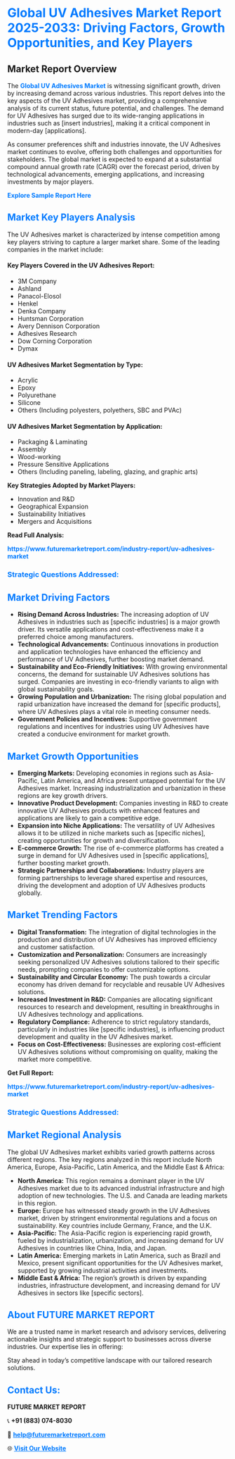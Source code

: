 <h1 style="color: #007BFF;">Global UV Adhesives Market Report 2025-2033: Driving Factors, Growth Opportunities, and Key Players</h1>

<section id="overview">
<h2>Market Report Overview</h2>
<p>The <a href="https://www.futuremarketreport.com/industry-report/uv-adhesives-market" style="color: #007BFF; text-decoration: none;"><strong>Global UV Adhesives Market</strong></a> is witnessing significant growth, driven by increasing demand across various industries. This report delves into the key aspects of the UV Adhesives market, providing a comprehensive analysis of its current status, future potential, and challenges. The demand for UV Adhesives has surged due to its wide-ranging applications in industries such as [insert industries], making it a critical component in modern-day [applications].</p>
<p>As consumer preferences shift and industries innovate, the UV Adhesives market continues to evolve, offering both challenges and opportunities for stakeholders. The global market is expected to expand at a substantial compound annual growth rate (CAGR) over the forecast period, driven by technological advancements, emerging applications, and increasing investments by major players.</p>
</section>

<section id="overview">
<p><a href="https://www.futuremarketreport.com/request-sample/reportId=101642" style="color: #007BFF; text-decoration: none;"><strong>Explore Sample Report Here</strong></a></p>
</section>

<section id="key-players">
<h2 style="color: #007BFF;">Market Key Players Analysis</h2>
<p>The UV Adhesives market is characterized by intense competition among key players striving to capture a larger market share. Some of the leading companies in the market include:</p>
<h4>Key Players Covered in the UV Adhesives Report:</h4>
<ul><li>3M Company</li><li>Ashland</li><li>Panacol-Elosol</li><li>Henkel</li><li>Denka Company</li><li>Huntsman Corporation</li><li>Avery Dennison Corporation</li><li>Adhesives Research</li><li>Dow Corning Corporation</li><li>Dymax</li></ul>
<h4>UV Adhesives Market Segmentation by Type:</h4>
<ul><li>Acrylic</li><li>Epoxy</li><li>Polyurethane</li><li>Silicone</li><li>Others (Including polyesters, polyethers, SBC and PVAc)</li></ul>

<h4>UV Adhesives Market Segmentation by Application:</h4>
<ul><li>Packaging &amp; Laminating</li><li>Assembly</li><li>Wood-working</li><li>Pressure Sensitive Applications</li><li>Others (Including paneling, labeling, glazing, and graphic arts)</li></ul>
<p><strong>Key Strategies Adopted by Market Players:</strong></p>
<ul>
<li>Innovation and R&D</li>
<li>Geographical Expansion</li>
<li>Sustainability Initiatives</li>
<li>Mergers and Acquisitions</li>
</ul>
</section>

<section>
<p><strong>Read Full Analysis: </strong></p><a href="https://www.futuremarketreport.com/industry-report/uv-adhesives-market" style="color: #007BFF; text-decoration: none;"><strong>https://www.futuremarketreport.com/industry-report/uv-adhesives-market</strong></a>
<h3 style="color: #007BFF;">Strategic Questions Addressed:</h3>
</section>

<section id="driving-factors">
<h2 style="color: #007BFF;">Market Driving Factors</h2>
<ul>
<li><strong>Rising Demand Across Industries:</strong> The increasing adoption of UV Adhesives in industries such as [specific industries] is a major growth driver. Its versatile applications and cost-effectiveness make it a preferred choice among manufacturers.</li>
<li><strong>Technological Advancements:</strong> Continuous innovations in production and application technologies have enhanced the efficiency and performance of UV Adhesives, further boosting market demand.</li>
<li><strong>Sustainability and Eco-Friendly Initiatives:</strong> With growing environmental concerns, the demand for sustainable UV Adhesives solutions has surged. Companies are investing in eco-friendly variants to align with global sustainability goals.</li>
<li><strong>Growing Population and Urbanization:</strong> The rising global population and rapid urbanization have increased the demand for [specific products], where UV Adhesives plays a vital role in meeting consumer needs.</li>
<li><strong>Government Policies and Incentives:</strong> Supportive government regulations and incentives for industries using UV Adhesives have created a conducive environment for market growth.</li>
</ul>
</section>

<section id="growth-opportunities">
<h2 style="color: #007BFF;">Market Growth Opportunities</h2>
<ul>
<li><strong>Emerging Markets:</strong> Developing economies in regions such as Asia-Pacific, Latin America, and Africa present untapped potential for the UV Adhesives market. Increasing industrialization and urbanization in these regions are key growth drivers.</li>
<li><strong>Innovative Product Development:</strong> Companies investing in R&D to create innovative UV Adhesives products with enhanced features and applications are likely to gain a competitive edge.</li>
<li><strong>Expansion into Niche Applications:</strong> The versatility of UV Adhesives allows it to be utilized in niche markets such as [specific niches], creating opportunities for growth and diversification.</li>
<li><strong>E-commerce Growth:</strong> The rise of e-commerce platforms has created a surge in demand for UV Adhesives used in [specific applications], further boosting market growth.</li>
<li><strong>Strategic Partnerships and Collaborations:</strong> Industry players are forming partnerships to leverage shared expertise and resources, driving the development and adoption of UV Adhesives products globally.</li>
</ul>
</section>

<section id="trending-factors">
<h2 style="color: #007BFF;">Market Trending Factors</h2>
<ul>
<li><strong>Digital Transformation:</strong> The integration of digital technologies in the production and distribution of UV Adhesives has improved efficiency and customer satisfaction.</li>
<li><strong>Customization and Personalization:</strong> Consumers are increasingly seeking personalized UV Adhesives solutions tailored to their specific needs, prompting companies to offer customizable options.</li>
<li><strong>Sustainability and Circular Economy:</strong> The push towards a circular economy has driven demand for recyclable and reusable UV Adhesives solutions.</li>
<li><strong>Increased Investment in R&D:</strong> Companies are allocating significant resources to research and development, resulting in breakthroughs in UV Adhesives technology and applications.</li>
<li><strong>Regulatory Compliance:</strong> Adherence to strict regulatory standards, particularly in industries like [specific industries], is influencing product development and quality in the UV Adhesives market.</li>
<li><strong>Focus on Cost-Effectiveness:</strong> Businesses are exploring cost-efficient UV Adhesives solutions without compromising on quality, making the market more competitive.</li>
</ul>
</section>

<section>
<p><strong>Get Full Report: </strong></p><a href="https://www.futuremarketreport.com/industry-report/uv-adhesives-market" style="color: #007BFF; text-decoration: none;"><strong>https://www.futuremarketreport.com/industry-report/uv-adhesives-market</strong></a>
<h3 style="color: #007BFF;">Strategic Questions Addressed:</h3>
</section>


<section id="regional-analysis">
<h2 style="color: #007BFF;">Market Regional Analysis</h2>
<p>The global UV Adhesives market exhibits varied growth patterns across different regions. The key regions analyzed in this report include North America, Europe, Asia-Pacific, Latin America, and the Middle East & Africa:</p>
<ul>
<li><strong>North America:</strong> This region remains a dominant player in the UV Adhesives market due to its advanced industrial infrastructure and high adoption of new technologies. The U.S. and Canada are leading markets in this region.</li>
<li><strong>Europe:</strong> Europe has witnessed steady growth in the UV Adhesives market, driven by stringent environmental regulations and a focus on sustainability. Key countries include Germany, France, and the U.K.</li>
<li><strong>Asia-Pacific:</strong> The Asia-Pacific region is experiencing rapid growth, fueled by industrialization, urbanization, and increasing demand for UV Adhesives in countries like China, India, and Japan.</li>
<li><strong>Latin America:</strong> Emerging markets in Latin America, such as Brazil and Mexico, present significant opportunities for the UV Adhesives market, supported by growing industrial activities and investments.</li>
<li><strong>Middle East & Africa:</strong> The region’s growth is driven by expanding industries, infrastructure development, and increasing demand for UV Adhesives in sectors like [specific sectors].</li>
</ul>
</section>

<footer>
<h2 style="color: #007BFF;">About FUTURE MARKET REPORT</h2>
<p>We are a trusted name in market research and advisory services, delivering actionable insights and strategic support to businesses across diverse industries. Our expertise lies in offering:</p>

<p>Stay ahead in today’s competitive landscape with our tailored research solutions.</p>

<h2 style="color: #007BFF;">Contact Us:</h2>
<p><strong>FUTURE MARKET REPORT</strong></p>
<p>📞 <strong>+91 (883) 074-8030</strong></p>
<p>📧 <strong><a href="mailto:help@futuremarketreport.com" style="color: #007BFF;">help@futuremarketreport.com</a></strong></p>
<p>🌐 <strong><a href="https://www.futuremarketreport.com/" style="color: #007BFF;">Visit Our Website</a></strong></p>
</footer>